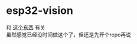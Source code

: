 # esp32-vision 

和 [这个东西](https://oshwhub.com/libc0607/esp32_vision_v3-2_gc9a01_rel) 有关  
虽然感觉已经没时间做这个了，但还是先开个repo再说  

